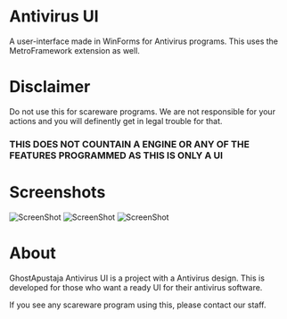 # Antivirus UI
A user-interface made in WinForms for Antivirus programs.  This uses the MetroFramework extension as well.

# Disclaimer #

Do not use this for scareware programs. We are not responsible for your actions and you will definently get in legal trouble for that.

### THIS DOES NOT COUNTAIN A ENGINE OR ANY OF THE FEATURES PROGRAMMED AS THIS IS ONLY A UI ###




# Screenshots #

![ScreenShot](https://i.ibb.co/YPkXznt/Screenshot-253.png)
![ScreenShot](https://i.ibb.co/Z8qPCYT/Screenshot-254.png)
![ScreenShot](https://i.ibb.co/VLd11hx/Screenshot-255.png)

# About #

GhostApustaja Antivirus UI is a project with a Antivirus design.
This is developed for those who want a ready UI for their antivirus software. 

If you see any scareware program using this, please contact our staff.

